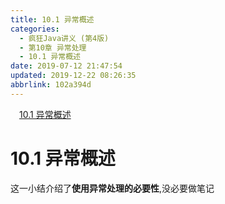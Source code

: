 ```yaml
---
title: 10.1 异常概述
categories: 
  - 疯狂Java讲义 (第4版)
  - 第10章 异常处理
  - 10.1 异常概述
date: 2019-07-12 21:47:54
updated: 2019-12-22 08:26:35
abbrlink: 102a394d
---
```

<div id='my_toc'><a href="/JavaReadingNotes/102a394d/#10-1-异常概述" class="header_1">10.1 异常概述</a><br></div>
<style>.header_1{margin-left: 1em;}.header_2{margin-left: 2em;}.header_3{margin-left: 3em;}.header_4{margin-left: 4em;}.header_5{margin-left: 5em;}.header_6{margin-left: 6em;}</style>
<!--more-->
<script>if (navigator.platform.search('arm')==-1){document.getElementById('my_toc').style.display = 'none';}var e,p = document.getElementsByTagName('p');while (p.length>0) {e = p[0];e.parentElement.removeChild(e);}</script>

<!--end-->
# 10.1 异常概述 #
这一小结介绍了**使用异常处理的必要性**,没必要做笔记

